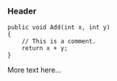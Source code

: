 ﻿### Header

```
public void Add(int x, int y)
{
	// This is a comment.
	return x + y;
}
```

More text here...